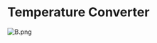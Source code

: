 # Temperature Converter

![B.png](https://github.com/Tan12d/Leetcode/assets/100254217/20f5f14c-db90-4dca-8110-bd39d07ea399)
